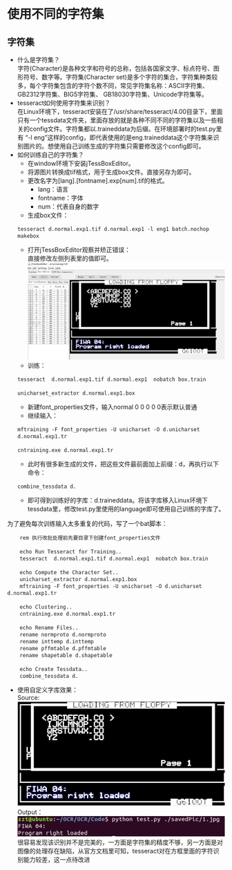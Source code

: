 # 使用不同的字符集 #
## 字符集
*   什么是字符集？  
字符(Character)是各种文字和符号的总称，包括各国家文字、标点符号、图形符号、数字等。字符集(Character set)是多个字符的集合，字符集种类较多，每个字符集包含的字符个数不同，常见字符集名称：ASCII字符集、GB2312字符集、BIG5字符集、 GB18030字符集、Unicode字符集等。
*   tesseract如何使用字符集来识别？  
在Linux环境下，tesseract安装在了/usr/share/tesseract/4.00目录下，里面只有一个tessdata文件夹，里面存放的就是各种不同不同的字符集以及一些相关的config文件。字符集都以.traineddata为后缀。在环境部署时的test.py里有 “-l eng”这样的config，即代表使用的是eng.traineddata这个字符集来识别图片的。想使用自己训练生成的字符集只需要修改这个config即可。
*   如何训练自己的字符集？  
    *   在window环境下安装jTessBoxEditor。  
    *   将源图片转换成tif格式，用于生成box文件。直接另存为即可。
    *   更改名字为[lang].[fontname].exp[num].tif的格式。  
        *   lang：语言
        *   fontname：字体
        *   num：代表自身的数字
    *   生成box文件：
    ```
    tesseract d.normal.exp1.tif d.normal.exp1 -l eng1 batch.nochop makebox
    ```
    *   打开jTessBoxEditor观察并矫正错误：  
    直接修改左侧列表里的值即可。
    ![](./picture/jTess.png)
    *   训练：
    ```
    tesseract  d.normal.exp1.tif d.normal.exp1  nobatch box.train

    unicharset_extractor d.normal.exp1.box  
    ```
    *   新建font_properties文件，输入normal 0 0 0 0 0表示默认普通
    *   继续输入：
    ```
    mftraining -F font_properties -U unicharset -O d.unicharset d.normal.exp1.tr

    cntraining.exe d.normal.exp1.tr 
    ```
    *   此时有很多新生成的文件，把这些文件最前面加上前缀：d，再执行以下命令：
    ```
    combine_tessdata d.
    ```
    *   即可得到训练好的字库：d.traineddata。将该字库移入Linux环境下tessdata里，修改test.py里使用的language即可使用自己训练的字库了。  

为了避免每次训练输入太多重复的代码，写了一个bat脚本：
```
    rem 执行改批处理前先要目录下创建font_properties文件  

    echo Run Tesseract for Training..  
    tesseract  d.normal.exp1.tif d.normal.exp1  nobatch box.train
    
    echo Compute the Character Set..  
    unicharset_extractor d.normal.exp1.box  
    mftraining -F font_properties -U unicharset -O d.unicharset d.normal.exp1.tr  
    
    echo Clustering..  
    cntraining.exe d.normal.exp1.tr  
    
    echo Rename Files..  
    rename normproto d.normproto  
    rename inttemp d.inttemp  
    rename pffmtable d.pffmtable  
    rename shapetable d.shapetable   
    
    echo Create Tessdata..  
    combine_tessdata d.  
```
*   使用自定义字库效果：  
Source:  
![](./picture/1s.png)
Output：  
![](picture/1o.png)  
很容易发现该识别并不是完美的，一方面是字符集的精度不够，另一方面是对图像的处理存在缺陷，从官方文档里可知，tesseract对在方框里面的字符识别能力较差，这一点待改进

